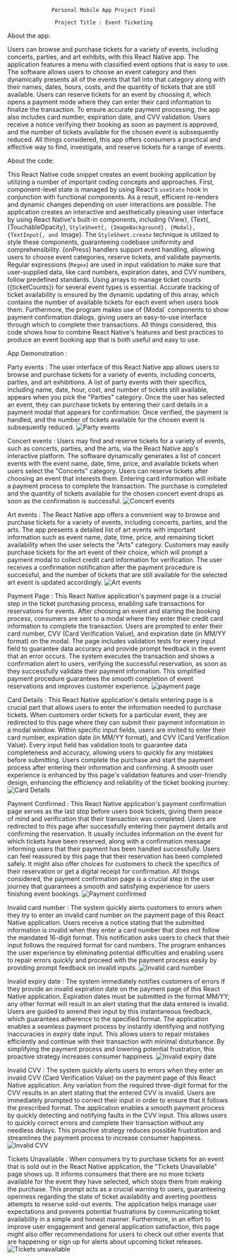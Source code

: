                   Personal Mobile App Project Final

                   Project Title : Event Ticketing


About the app:

Users can browse and purchase tickets for a variety of events, including concerts, parties, and art exhibits, with this React Native app. The application features a menu with classified event options that is easy to use. The software allows users to choose an event category and then dynamically presents all of the events that fall into that category along with their names, dates, hours, costs, and the quantity of tickets that are still available. Users can reserve tickets for an event by choosing it, which opens a payment mode where they can enter their card information to finalize the transaction. To ensure accurate payment processing, the app also includes card number, expiration date, and CVV validation. Users receive a notice verifying their booking as soon as payment is approved, and the number of tickets available for the chosen event is subsequently reduced. All things considered, this app offers consumers a practical and effective way to find, investigate, and reserve tickets for a range of events.


About the code:

This React Native code snippet creates an event booking application by utilizing a number of important coding concepts and approaches. 
First, component-level state is managed by using React's `useState` hook in conjunction with functional components. As a result, efficient re-renders and dynamic changes depending on user interactions are possible. The application creates an interactive and aesthetically pleasing user interface by using React Native's built-in components, including {View}, {Text{, {TouchableOpacity}, `StyleSheet{, {ImageBackground}, {Modal}, {TextInput{, and `Image}. The `StyleSheet.create` technique is utilized to style these components, guaranteeing codebase uniformity and comprehensibility. {onPress} handlers support event handling, allowing users to choose event categories, reserve tickets, and validate payments. Regular expressions (`Regex`) are used in input validation to make sure that user-supplied data, like card numbers, expiration dates, and CVV numbers, follow predefined standards. Using arrays to manage ticket counts ({ticketCounts}) for several event types is essential. Accurate tracking of ticket availability is ensured by the dynamic updating of this array, which contains the number of available tickets for each event when users book them. Furthermore, the program makes use of {Modal` components to show payment confirmation dialogs, giving users an easy-to-use interface through which to complete their transactions.
All things considered, this code shows how to combine React Native's features and best practices to produce an event booking app that is both useful and easy to use.


App Demonstration :

Party events : The user interface of this React Native app allows users to browse and purchase tickets for a variety of events, including concerts, parties, and art exhibitions. A list of party events with their specifics, including name, date, hour, cost, and number of tickets still available, appears when you pick the "Parties" category. Once the user has selected an event, they can purchase tickets by entering their card details in a payment modal that appears for confirmation. Once verified, the payment is handled, and the number of tickets available for the chosen event is subsequently reduced.
![Party events](./Screenshots/App1.png)

Concert events : Users may find and reserve tickets for a variety of events, such as concerts, parties, and the arts, via the React Native app's interactive platform. The software dynamically generates a list of concert events with the event name, date, time, price, and available tickets when users select the "Concerts" category. Users can reserve tickets after choosing an event that interests them. Entering card information will initiate a payment process to complete the transaction. The purchase is completed and the quantity of tickets available for the chosen concert event drops as soon as the confirmation is successful.
![Concert events](./Screenshots/App2.png)

Art events : The React Native app offers a convenient way to browse and purchase tickets for a variety of events, including concerts, parties, and the arts. The app presents a detailed list of art events with important information such as event name, date, time, price, and remaining ticket availability when the user selects the "Arts" category. Customers may easily purchase tickets for the art event of their choice, which will prompt a payment modal to collect credit card information for verification. The user receives a confirmation notification after the payment procedure is successful, and the number of tickets that are still available for the selected art event is updated accordingly.
![Art events](./Screenshots/App3.png)

Payment Page : This React Native application's payment page is a crucial step in the ticket purchasing process, enabling safe transactions for reservations for events. After choosing an event and starting the booking process, consumers are sent to a modal where they enter their credit card information to complete the transaction. Users are prompted to enter their card number, CVV (Card Verification Value), and expiration date (in MM/YY format) on the modal. The page includes validation tests for every input field to guarantee data accuracy and provide prompt feedback in the event that an error occurs. The system executes the transaction and shows a confirmation alert to users, verifying the successful reservation, as soon as they successfully validate their payment information. This simplified payment procedure guarantees the smooth completion of event reservations and improves customer experience.
![payment page](./Screenshots/App4.png)

Card Details : This React Native application's details entering page is a crucial part that allows users to enter the information needed to purchase tickets. When customers order tickets for a particular event, they are redirected to this page where they can submit their payment information in a modal window. Within specific input fields, users are invited to enter their card number, expiration date (in MM/YY format), and CVV (Card Verification Value). Every input field has validation tools to guarantee data completeness and accuracy, allowing users to quickly fix any mistakes before submitting. Users complete the purchase and start the payment process after entering their information and confirming. A smooth user experience is enhanced by this page's validation features and user-friendly design, enhancing the efficiency and reliability of the ticket booking journey.
![Card Details](./Screenshots/App5.png)

Payment Confirmed : This React Native application's payment confirmation page serves as the last stop before users book tickets, giving them peace of mind and verification that their transaction was completed. Users are redirected to this page after successfully entering their payment details and confirming the reservation. It usually includes information on the event for which tickets have been reserved, along with a confirmation message informing users that their payment has been handled successfully. Users can feel reassured by this page that their reservation has been completed safely. It might also offer choices for customers to check the specifics of their reservation or get a digital receipt for confirmation. All things considered, the payment confirmation page is a crucial step in the user journey that guarantees a smooth and satisfying experience for users finishing event bookings.
![Payment confirmed](./Screenshots/App6.png)

Invalid card number : The system quickly alerts customers to errors when they try to enter an invalid card number on the payment page of this React Native application. Users receive a notice stating that the submitted information is invalid when they enter a card number that does not follow the mandated 16-digit format. This notification asks users to check that their input follows the required format for card numbers. The program enhances the user experience by eliminating potential difficulties and enabling users to repair errors quickly and proceed with the payment process easily by providing prompt feedback on invalid inputs.
![Invalid card number](./Screenshots/App7.png)

Invalid expiry date : The system immediately notifies customers of errors if they provide an invalid expiration date on the payment page of this React Native application. Expiration dates must be submitted in the format MM/YY; any other format will result in an alert stating that the data entered is invalid. Users are guided to amend their input by this instantaneous feedback, which guarantees adherence to the specified format. The application enables a seamless payment process by instantly identifying and notifying inaccuracies in expiry date input. This allows users to repair mistakes efficiently and continue with their transaction with minimal disturbance. By simplifying the payment process and lowering potential frustration, this proactive strategy increases consumer happiness.
![Invalid expiry date](./Screenshots/App8.png)

Invalid CVV : The system quickly alerts users to errors when they enter an invalid CVV (Card Verification Value) on the payment page of this React Native application. Any variation from the required three-digit format for the CVV results in an alert stating that the entered CVV is invalid. Users are immediately prompted to correct their input in order to ensure that it follows the prescribed format. The application enables a smooth payment process by quickly detecting and notifying faults in the CVV input. This allows users to quickly correct errors and complete their transaction without any needless delays. This proactive strategy reduces possible frustration and streamlines the payment process to increase consumer happiness.
![Invalid CVV](./Screenshots/App9.png)

Tickets Unavailable : When consumers try to purchase tickets for an event that is sold out in the React Native application, the "Tickets Unavailable" page shows up. It informs consumers that there are no more tickets available for the event they have selected, which stops them from making the purchase. This prompt acts as a crucial warning to users, guaranteeing openness regarding the state of ticket availability and averting pointless attempts to reserve sold-out events. The application helps manage user expectations and prevents potential frustrations by communicating ticket availability in a simple and honest manner. Furthermore, in an effort to improve user engagement and general application satisfaction, this page might also offer recommendations for users to check out other events that are happening or sign up for alerts about upcoming ticket releases.
![Tickets unavailable](./Screenshots/App10.png)

